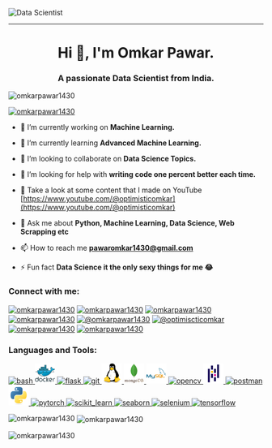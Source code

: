 ![Data Scientist](https://media.giphy.com/media/doXBzUFJRxpaUbuaqz/giphy.gif)

-----------

<h1 align="center">Hi 👋, I'm Omkar Pawar.</h1>
<h3 align="center">A passionate Data Scientist from India.</h3>

<p align="left"> <img src="https://komarev.com/ghpvc/?username=omkarpawar1430&label=Profile%20views&color=0e75b6&style=flat" alt="omkarpawar1430" /> </p>

<p align="left"> <a href="https://github.com/ryo-ma/github-profile-trophy"><img src="https://github-profile-trophy.vercel.app/?username=omkarpawar1430" alt="omkarpawar1430" /></a> </p>

- 🔭 I’m currently working on **Machine Learning.**

- 🌱 I’m currently learning **Advanced Machine Learning.**

- 👯 I’m looking to collaborate on **Data Science Topics.**

- 🤝 I’m looking for help with **writing code one percent better each time.**

- 🔴 Take a look at some content that I made on YouTube [https://www.youtube.com/@optimisticomkar](https://www.youtube.com/@optimisticomkar)

- 💬 Ask me about **Python, Machine Learning, Data Science, Web Scrapping etc**

- 📫 How to reach me **pawaromkar1430@gmail.com**

- ⚡ Fun fact **Data Science it the only sexy things for me 😂**

<h3 align="left">Connect with me:</h3>
<p align="left">
<a href="https://twitter.com/omkarpawar1430" target="blank"><img align="center" src="https://raw.githubusercontent.com/rahuldkjain/github-profile-readme-generator/master/src/images/icons/Social/twitter.svg" alt="omkarpawar1430" height="30" width="40" /></a>
<a href="https://linkedin.com/in/omkarpawar1430" target="blank"><img align="center" src="https://raw.githubusercontent.com/rahuldkjain/github-profile-readme-generator/master/src/images/icons/Social/linked-in-alt.svg" alt="omkarpawar1430" height="30" width="40" /></a>
<a href="https://kaggle.com/omkarpawar1430" target="blank"><img align="center" src="https://raw.githubusercontent.com/rahuldkjain/github-profile-readme-generator/master/src/images/icons/Social/kaggle.svg" alt="omkarpawar1430" height="30" width="40" /></a>
<a href="https://instagram.com/omkarpawar1430" target="blank"><img align="center" src="https://raw.githubusercontent.com/rahuldkjain/github-profile-readme-generator/master/src/images/icons/Social/instagram.svg" alt="omkarpawar1430" height="30" width="40" /></a>
<a href="https://medium.com/@omkarpawar1430" target="blank"><img align="center" src="https://raw.githubusercontent.com/rahuldkjain/github-profile-readme-generator/master/src/images/icons/Social/medium.svg" alt="@omkarpawar1430" height="30" width="40" /></a>
<a href="https://www.youtube.com/@optimisticomkar" target="blank"><img align="center" src="https://raw.githubusercontent.com/rahuldkjain/github-profile-readme-generator/master/src/images/icons/Social/youtube.svg" alt="@optimiscticomkar" height="30" width="40" /></a>
<a href="https://www.hackerrank.com/omkarpawar1430" target="blank"><img align="center" src="https://raw.githubusercontent.com/rahuldkjain/github-profile-readme-generator/master/src/images/icons/Social/hackerrank.svg" alt="omkarpawar1430" height="30" width="40" /></a>
<a href="https://www.leetcode.com/omkarpawar1430" target="blank"><img align="center" src="https://raw.githubusercontent.com/rahuldkjain/github-profile-readme-generator/master/src/images/icons/Social/leet-code.svg" alt="omkarpawar1430" height="30" width="40" /></a>
</p>

<h3 align="left">Languages and Tools:</h3>
<p align="left"> <a href="https://www.gnu.org/software/bash/" target="_blank" rel="noreferrer"> <img src="https://www.vectorlogo.zone/logos/gnu_bash/gnu_bash-icon.svg" alt="bash" width="40" height="40"/> </a> <a href="https://www.docker.com/" target="_blank" rel="noreferrer"> <img src="https://raw.githubusercontent.com/devicons/devicon/master/icons/docker/docker-original-wordmark.svg" alt="docker" width="40" height="40"/> </a> <a href="https://flask.palletsprojects.com/" target="_blank" rel="noreferrer"> <img src="https://www.vectorlogo.zone/logos/pocoo_flask/pocoo_flask-icon.svg" alt="flask" width="40" height="40"/> </a> <a href="https://git-scm.com/" target="_blank" rel="noreferrer"> <img src="https://www.vectorlogo.zone/logos/git-scm/git-scm-icon.svg" alt="git" width="40" height="40"/> </a> <a href="https://www.linux.org/" target="_blank" rel="noreferrer"> <img src="https://raw.githubusercontent.com/devicons/devicon/master/icons/linux/linux-original.svg" alt="linux" width="40" height="40"/> </a> <a href="https://www.mongodb.com/" target="_blank" rel="noreferrer"> <img src="https://raw.githubusercontent.com/devicons/devicon/master/icons/mongodb/mongodb-original-wordmark.svg" alt="mongodb" width="40" height="40"/> </a> <a href="https://www.mysql.com/" target="_blank" rel="noreferrer"> <img src="https://raw.githubusercontent.com/devicons/devicon/master/icons/mysql/mysql-original-wordmark.svg" alt="mysql" width="40" height="40"/> </a> <a href="https://opencv.org/" target="_blank" rel="noreferrer"> <img src="https://www.vectorlogo.zone/logos/opencv/opencv-icon.svg" alt="opencv" width="40" height="40"/> </a> <a href="https://pandas.pydata.org/" target="_blank" rel="noreferrer"> <img src="https://raw.githubusercontent.com/devicons/devicon/2ae2a900d2f041da66e950e4d48052658d850630/icons/pandas/pandas-original.svg" alt="pandas" width="40" height="40"/> </a> <a href="https://postman.com" target="_blank" rel="noreferrer"> <img src="https://www.vectorlogo.zone/logos/getpostman/getpostman-icon.svg" alt="postman" width="40" height="40"/> </a> <a href="https://www.python.org" target="_blank" rel="noreferrer"> <img src="https://raw.githubusercontent.com/devicons/devicon/master/icons/python/python-original.svg" alt="python" width="40" height="40"/> </a> <a href="https://pytorch.org/" target="_blank" rel="noreferrer"> <img src="https://www.vectorlogo.zone/logos/pytorch/pytorch-icon.svg" alt="pytorch" width="40" height="40"/> </a> <a href="https://scikit-learn.org/" target="_blank" rel="noreferrer"> <img src="https://upload.wikimedia.org/wikipedia/commons/0/05/Scikit_learn_logo_small.svg" alt="scikit_learn" width="40" height="40"/> </a> <a href="https://seaborn.pydata.org/" target="_blank" rel="noreferrer"> <img src="https://seaborn.pydata.org/_images/logo-mark-lightbg.svg" alt="seaborn" width="40" height="40"/> </a> <a href="https://www.selenium.dev" target="_blank" rel="noreferrer"> <img src="https://raw.githubusercontent.com/detain/svg-logos/780f25886640cef088af994181646db2f6b1a3f8/svg/selenium-logo.svg" alt="selenium" width="40" height="40"/> </a> <a href="https://www.tensorflow.org" target="_blank" rel="noreferrer"> <img src="https://www.vectorlogo.zone/logos/tensorflow/tensorflow-icon.svg" alt="tensorflow" width="40" height="40"/> </a> </p>

<p><img align="left" src="https://github-readme-stats.vercel.app/api/top-langs?username=omkarpawar1430&show_icons=true&locale=en&layout=compact" alt="omkarpawar1430" /></p>

<p>&nbsp;<img align="center" src="https://github-readme-stats.vercel.app/api?username=omkarpawar1430&show_icons=true&locale=en" alt="omkarpawar1430" /></p>

<p><img align="center" src="https://github-readme-streak-stats.herokuapp.com/?user=omkarpawar1430&" alt="omkarpawar1430" /></p>
